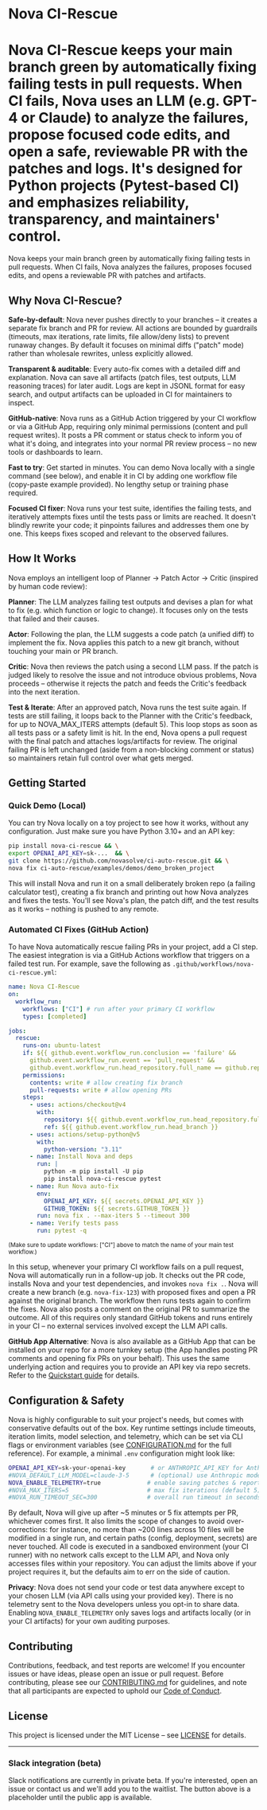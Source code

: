 # Nova CI-Rescue

Nova CI-Rescue keeps your main branch green by automatically fixing failing tests in pull requests. When CI fails, Nova uses an LLM (e.g. GPT-4 or Claude) to analyze the failures, propose focused code edits, and open a safe, reviewable PR with the patches and logs. It's designed for Python projects (Pytest-based CI) and emphasizes reliability, transparency, and maintainers' control.
=======
Nova keeps your main branch green by automatically fixing failing tests in pull requests. When CI fails, Nova analyzes the failures, proposes focused edits, and opens a reviewable PR with patches and artifacts.

## Why Nova CI-Rescue?

**Safe-by-default**: Nova never pushes directly to your branches – it creates a separate fix branch and PR for review. All actions are bounded by guardrails (timeouts, max iterations, rate limits, file allow/deny lists) to prevent runaway changes. By default it focuses on minimal diffs ("patch" mode) rather than wholesale rewrites, unless explicitly allowed.

**Transparent & auditable**: Every auto-fix comes with a detailed diff and explanation. Nova can save all artifacts (patch files, test outputs, LLM reasoning traces) for later audit. Logs are kept in JSONL format for easy search, and output artifacts can be uploaded in CI for maintainers to inspect.

**GitHub-native**: Nova runs as a GitHub Action triggered by your CI workflow or via a GitHub App, requiring only minimal permissions (content and pull request writes). It posts a PR comment or status check to inform you of what it's doing, and integrates into your normal PR review process – no new tools or dashboards to learn.

**Fast to try**: Get started in minutes. You can demo Nova locally with a single command (see below), and enable it in CI by adding one workflow file (copy-paste example provided). No lengthy setup or training phase required.

**Focused CI fixer**: Nova runs your test suite, identifies the failing tests, and iteratively attempts fixes until the tests pass or limits are reached. It doesn't blindly rewrite your code; it pinpoints failures and addresses them one by one. This keeps fixes scoped and relevant to the observed failures.

## How It Works

Nova employs an intelligent loop of Planner → Patch Actor → Critic (inspired by human code review):

**Planner**: The LLM analyzes failing test outputs and devises a plan for what to fix (e.g. which function or logic to change). It focuses only on the tests that failed and their causes.

**Actor**: Following the plan, the LLM suggests a code patch (a unified diff) to implement the fix. Nova applies this patch to a new git branch, without touching your main or PR branch.

**Critic**: Nova then reviews the patch using a second LLM pass. If the patch is judged likely to resolve the issue and not introduce obvious problems, Nova proceeds – otherwise it rejects the patch and feeds the Critic's feedback into the next iteration.

**Test & Iterate**: After an approved patch, Nova runs the test suite again. If tests are still failing, it loops back to the Planner with the Critic's feedback, for up to NOVA_MAX_ITERS attempts (default 5). This loop stops as soon as all tests pass or a safety limit is hit. In the end, Nova opens a pull request with the final patch and attaches logs/artifacts for review. The original failing PR is left unchanged (aside from a non-blocking comment or status) so maintainers retain full control over what gets merged.

## Getting Started

### Quick Demo (Local)

You can try Nova locally on a toy project to see how it works, without any configuration. Just make sure you have Python 3.10+ and an API key:

```bash
pip install nova-ci-rescue && \
export OPENAI_API_KEY=sk-...  && \
git clone https://github.com/novasolve/ci-auto-rescue.git && \
nova fix ci-auto-rescue/examples/demos/demo_broken_project
```

This will install Nova and run it on a small deliberately broken repo (a failing calculator test), creating a fix branch and printing out how Nova analyzes and fixes the tests. You'll see Nova's plan, the patch diff, and the test results as it works – nothing is pushed to any remote.

### Automated CI Fixes (GitHub Action)

To have Nova automatically rescue failing PRs in your project, add a CI step. The easiest integration is via a GitHub Actions workflow that triggers on a failed test run. For example, save the following as `.github/workflows/nova-ci-rescue.yml`:

```yaml
name: Nova CI-Rescue
on:
  workflow_run:
    workflows: ["CI"] # run after your primary CI workflow
    types: [completed]

jobs:
  rescue:
    runs-on: ubuntu-latest
    if: ${{ github.event.workflow_run.conclusion == 'failure' &&
      github.event.workflow_run.event == 'pull_request' &&
      github.event.workflow_run.head_repository.full_name == github.repository }}
    permissions:
      contents: write # allow creating fix branch
      pull-requests: write # allow opening PRs
    steps:
      - uses: actions/checkout@v4
        with:
          repository: ${{ github.event.workflow_run.head_repository.full_name }}
          ref: ${{ github.event.workflow_run.head_branch }}
      - uses: actions/setup-python@v5
        with:
          python-version: "3.11"
      - name: Install Nova and deps
        run: |
          python -m pip install -U pip
          pip install nova-ci-rescue pytest
      - name: Run Nova auto-fix
        env:
          OPENAI_API_KEY: ${{ secrets.OPENAI_API_KEY }}
          GITHUB_TOKEN: ${{ secrets.GITHUB_TOKEN }}
        run: nova fix . --max-iters 5 --timeout 300
      - name: Verify tests pass
        run: pytest -q
```

<small>(Make sure to update workflows: ["CI"] above to match the name of your main test workflow.)</small>

In this setup, whenever your primary CI workflow fails on a pull request, Nova will automatically run in a follow-up job. It checks out the PR code, installs Nova and your test dependencies, and invokes `nova fix .`. Nova will create a new branch (e.g. `nova-fix-123`) with proposed fixes and open a PR against the original branch. The workflow then runs tests again to confirm the fixes. Nova also posts a comment on the original PR to summarize the outcome. All of this requires only standard GitHub tokens and runs entirely in your CI – no external services involved except the LLM API calls.

**GitHub App Alternative**: Nova is also available as a GitHub App that can be installed on your repo for a more turnkey setup (the App handles posting PR comments and opening fix PRs on your behalf). This uses the same underlying action and requires you to provide an API key via repo secrets. Refer to the [Quickstart guide](docs/QUICKSTART.md) for details.

## Configuration & Safety

Nova is highly configurable to suit your project's needs, but comes with conservative defaults out of the box. Key runtime settings include timeouts, iteration limits, model selection, and telemetry, which can be set via CLI flags or environment variables (see [CONFIGURATION.md](docs/CONFIGURATION.md) for the full reference). For example, a minimal `.env` configuration might look like:

```bash
OPENAI_API_KEY=sk-your-openai-key       # or ANTHROPIC_API_KEY for Anthropic Claude
#NOVA_DEFAULT_LLM_MODEL=claude-3-5      # (optional) use Anthropic model instead of GPT-4
NOVA_ENABLE_TELEMETRY=true             # enable saving patches & reports for audit (off by default)
#NOVA_MAX_ITERS=5                      # max fix iterations (default 5)
#NOVA_RUN_TIMEOUT_SEC=300              # overall run timeout in seconds (default 300)
```

By default, Nova will give up after ~5 minutes or 5 fix attempts per PR, whichever comes first. It also limits the scope of changes to avoid over-corrections: for instance, no more than ~200 lines across 10 files will be modified in a single run, and certain paths (config, deployment, secrets) are never touched. All code is executed in a sandboxed environment (your CI runner) with no network calls except to the LLM API, and Nova only accesses files within your repository. You can adjust the limits above if your project requires it, but the defaults aim to err on the side of caution.

**Privacy**: Nova does not send your code or test data anywhere except to your chosen LLM (via API calls using your provided key). There is no telemetry sent to the Nova developers unless you opt-in to share data. Enabling `NOVA_ENABLE_TELEMETRY` only saves logs and artifacts locally (or in your CI artifacts) for your own auditing purposes.

## Contributing

Contributions, feedback, and test reports are welcome! If you encounter issues or have ideas, please open an issue or pull request. Before contributing, please see our [CONTRIBUTING.md](CONTRIBUTING.md) for guidelines, and note that all participants are expected to uphold our [Code of Conduct](CODE_OF_CONDUCT.md).

## License

This project is licensed under the MIT License – see [LICENSE](LICENSE) for details.

---

### Slack integration (beta)

Slack notifications are currently in private beta. If you're interested, open an issue or contact us and we'll add you to the waitlist. The button above is a placeholder until the public app is available.
